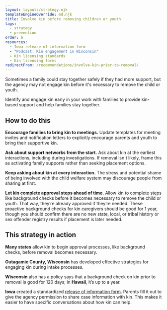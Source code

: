 ```yaml
---
layout: layouts/strategy.njk
templateEngineOverride: md,njk
title: Involve kin before removing children or youth
tags:
  - strategy
  - prevention
order: 6
resources:
  - Iowa release of information form
  - "Podcast: Kin engagement in Wisconsin"
  - Kin licensing standards
  - Kin licensing forms
redirectFrom: /recommendations/involve-kin-prior-to-removal/
---
```

Sometimes a family could stay together safely if they had more support, but the agency may not engage kin before it's necessary to remove the child or youth.

Identify and engage kin early in your work with families to provide kin-based support and help families stay together.

## How to do this

**Encourage families to bring kin to meetings.** Update templates for meeting invites and notification letters to explicitly encourage parents and youth to bring their supportive kin.

**Ask about support networks from the start.** Ask about kin at the earliest interactions, including during investigations. If removal isn't likely, frame this as activating family supports rather than seeking placement options.

**Keep asking about kin at every interaction.** The stress and potential shame of being involved with the child welfare system may discourage people from sharing at first.

**Let kin complete approval steps ahead of time.** Allow kin to complete steps like background checks before it becomes necessary to remove the child or youth. That way, they’re already approved if they’re needed. These proactive background checks for kin caregivers should be good for 1 year, though you should confirm there are no new state, local, or tribal history or sex offender registry results if placement is later needed.

## This strategy in action

**Many states** allow kin to begin approval processes, like background checks, before removal becomes necessary.

**Outagamie County, Wisconsin** has developed effective strategies for engaging kin during intake processes.

**Wisconsin** also has a policy says that a background check on kin prior to removal is good for 120 days; in **Hawaii**, it’s up to a year.

**Iowa** created a standardized [release of information form](/resources/iowa-roi-form/). Parents fill it out to give the agency permission to share case information with kin. This makes it easier to have specific conversations about how kin can help.[](https://open.spotify.com/episode/0GRYSP8UA21ZevmYMSSRHd)
